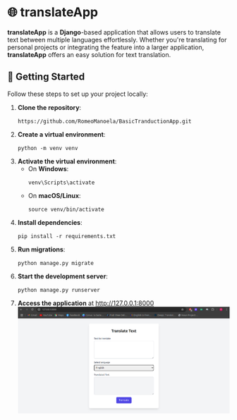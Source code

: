 <h1>🌐 translateApp</h1>

<p><strong>translateApp</strong> is a <strong>Django</strong>-based application that allows users to translate text between multiple languages effortlessly. Whether you're translating for personal projects or integrating the feature into a larger application, <strong>translateApp</strong> offers an easy solution for text translation.</p>

<h2>🚀 Getting Started</h2>
<p>Follow these steps to set up your project locally:</p>
<ol>
    <li><strong>Clone the repository</strong>:
        <pre><code>https://github.com/RomeoManoela/BasicTranductionApp.git</code></pre>
    </li>
    <li><strong>Create a virtual environment</strong>:
        <pre><code>python -m venv venv</code></pre>
    </li>
    <li><strong>Activate the virtual environment</strong>:
        <ul>
            <li>On <strong>Windows</strong>:
                <pre><code>venv\Scripts\activate</code></pre>
            </li>
            <li>On <strong>macOS/Linux</strong>:
                <pre><code>source venv/bin/activate</code></pre>
            </li>
        </ul>
    </li>
    <li><strong>Install dependencies</strong>:
        <pre><code>pip install -r requirements.txt</code></pre>
    </li>
    <li><strong>Run migrations</strong>:
        <pre><code>python manage.py migrate</code></pre>
    </li>
    <li><strong>Start the development server</strong>:
        <pre><code>python manage.py runserver</code></pre>
    </li>
    <li><strong>Access the application</strong> at <a href="http://127.0.0.1:8000">http://127.0.0.1:8000
<img src="scrn.png" alt="Screenshot">
